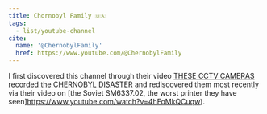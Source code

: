 ```yaml
---
title: Chornobyl Family 🇺🇦
tags:
  - list/youtube-channel
cite:
  name: '@ChernobylFamily'
  href: https://www.youtube.com/@ChernobylFamily
---
```


I first discovered this channel through their video [THESE CCTV CAMERAS recorded the CHERNOBYL DISASTER](https://www.youtube.com/watch?v=mpRR2UUjb8E) and rediscovered them most recently via their video on [the Soviet SM6337.02, the worst printer they have seen]https://www.youtube.com/watch?v=4hFoMkQCuqw).


